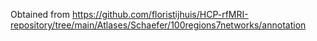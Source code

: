 Obtained from https://github.com/floristijhuis/HCP-rfMRI-repository/tree/main/Atlases/Schaefer/100regions7networks/annotation
